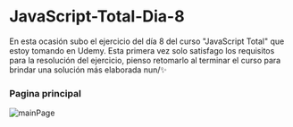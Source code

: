 # JavaScript-Total-Dia-8
En esta ocasión subo el ejercicio del día 8 del curso "JavaScript Total" que estoy tomando en Udemy. Esta primera vez solo satisfago los requisitos para la resolución del ejercicio, pienso retomarlo al terminar el curso para brindar una solución más elaborada nun/✨

### Pagina principal
![mainPage](https://github.com/Alejandro-Az/JavaScript-Total-Dia-8/assets/105530752/3a1ad7d7-61be-4d81-b20f-7e3ed65921fd)
